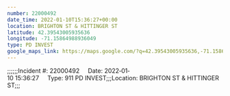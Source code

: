 ```yaml
---
number: 22000492
date_time: 2022-01-10T15:36:27+00:00
location: BRIGHTON ST & HITTINGER ST
latitude: 42.39543005935636
longitude: -71.15864988936049
type: PD INVEST
google_maps_link: https://maps.google.com/?q=42.39543005935636,-71.15864988936049
---
```


;;;;;;Incident #: 22000492     Date: 2022‐01‐10 15:36:27     Type: 911 PD INVEST;;;Location: BRIGHTON ST & HITTINGER ST;;;
